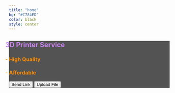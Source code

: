 ```yaml
---
title: "home"
bg: "#C784ED"
color: black
style: center
---
```


<style>
.intro-text ul { font-weight: bold}
.intro-text ul li:first-child {
	color:#C784ED;
}
.intro-text ul li:not(:first-child) {
	color:#FF8C00;

	}
.intro-text ul {
  list-style-type: none;
  margin-left:-35px;
}

.intro-info {
	background-color: rgba(0, 0, 0, 0.67);	
}
</style>

<section>
<div class="container intro-info">
	<div class="row">
		<div class="col-sm-4 col-sm-offset-4">
		<div class="intro-text">
			<ul>
				<li><h1>3D Printer Service</h1></li>
				<li><h3> - High Quality</h3></li>
				<li><h3> - Affordable</h3></li>
			</ul>
			</div>
		</div>
	</div>
	<div class="row">
		<div class="col-sm-4 col-sm-offset-4">
			<button id="btn-sendlink">Send Link</button>
			<button id="btn-upload">Upload File</button>
		</div>
	</div>
</div>
</section>

<script>
$('#btn-upload').click(function() {
	$(window).scrollTo($(".fa-cloud-upload"),200);
});

$('#btn-sendlink').click(function() {
	$(window).scrollTo($(".fa-link"),300);
});
</script>


